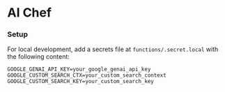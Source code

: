 # AI Chef


### Setup
For local development, add a secrets file at `functions/.secret.local` with the following content:
```
GOOGLE_GENAI_API_KEY=your_google_genai_api_key
GOOGLE_CUSTOM_SEARCH_CTX=your_custom_search_context
GOOGLE_CUSTOM_SEARCH_KEY=your_custom_search_key
```


